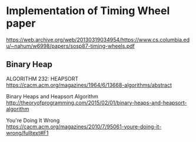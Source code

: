 # Implementation of Timing Wheel paper

https://web.archive.org/web/20130319034954/https://www.cs.columbia.edu/~nahum/w6998/papers/sosp87-timing-wheels.pdf  

## Binary Heap

ALGORITHM 232: HEAPSORT  
https://cacm.acm.org/magazines/1964/6/13668-algorithms/abstract

Binary Heaps and Heapsort Algorithm  
http://theoryofprogramming.com/2015/02/01/binary-heaps-and-heapsort-algorithm  

You're Doing It Wrong  
https://cacm.acm.org/magazines/2010/7/95061-youre-doing-it-wrong/fulltext#F1  